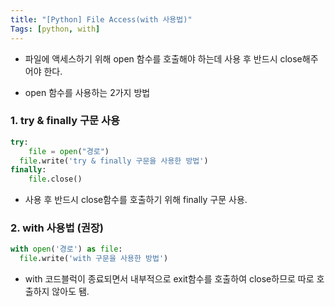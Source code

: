 ```yaml
---
title: "[Python] File Access(with 사용법)"
Tags: [python, with]
---
```




- 파일에 액세스하기 위해 open 함수를 호출해야 하는데 사용 후 반드시 close해주어야 한다.

- open 함수를 사용하는 2가지 방법

  

### 1. try & finally 구문 사용

```python
try:
	file = open("경로")
  file.write('try & finally 구문을 사용한 방법')
finally:
	file.close()
```

- 사용 후 반드시 close함수를 호출하기 위해 finally 구문 사용.



### 2. with 사용법 (권장)

```python
with open('경로') as file:
  file.write('with 구문을 사용한 방법')
```

- with 코드블럭이 종료되면서 내부적으로 exit함수를 호출하여 close하므로 따로 호출하지 않아도 됌.

